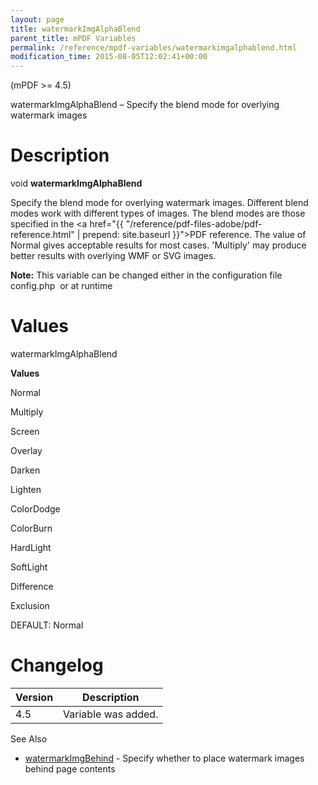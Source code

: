 ```yaml
---
layout: page
title: watermarkImgAlphaBlend
parent_title: mPDF Variables
permalink: /reference/mpdf-variables/watermarkimgalphablend.html
modification_time: 2015-08-05T12:02:41+00:00
---
```


(mPDF &gt;= 4.5)

watermarkImgAlphaBlend – Specify the blend mode for overlying watermark images

# Description

void <b>watermarkImgAlphaBlend</b>

Specify the blend mode for overlying watermark images. Different blend modes work with different types of images. The blend modes are those specified in the <a href="{{ "/reference/pdf-files-adobe/pdf-reference.html" | prepend: site.baseurl }}">PDF reference</a>. The value of Normal gives acceptable results for most cases. 'Multiply' may produce better results with overlying WMF or SVG images.

<div class="alert alert-info" role="alert"><strong>Note:</strong> This variable can be changed either in the configuration file <span class="filename">config.php</span>&nbsp; or at runtime</div>

# Values

<span class="parameter">watermarkImgAlphaBlend</span>

<b>Values</b>

Normal

Multiply

Screen

Overlay

Darken

Lighten

ColorDodge

ColorBurn

HardLight

SoftLight

Difference

Exclusion

<span class="smallblock">DEFAULT</span>: Normal

# Changelog

<table class="table"> <thead>
<tr> <th>Version</th><th>Description</th> </tr>
</thead> <tbody>
<tr>
<td>4.5</td>
<td>Variable was added.</td>
</tr>
</tbody> </table>

See Also

<ul>
<li class="manual_boxlist"><a href="{{ "/reference/mpdf-variables/watermarkimgbehind.html" | prepend: site.baseurl }}">watermarkImgBehind</a> - Specify whether to place watermark images behind page contents</li>
</ul>

